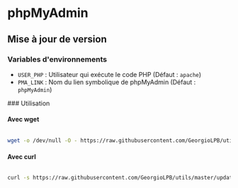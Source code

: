 # phpMyAdmin

## Mise à jour de version

### Variables d'environnements

* `USER_PHP` : Utilisateur qui exécute le code PHP (Défaut : `apache`)
* `PMA_LINK` : Nom du lien symbolique de phpMyAdmin (Défaut : `phpMyAdmin`)


### Utilisation

#### Avec wget

```bash

wget -o /dev/null -O - https://raw.githubusercontent.com/GeorgioLPB/utils/master/updates/phpMyAdmin/update | bash

```

#### Avec curl

```bash

curl -s https://raw.githubusercontent.com/GeorgioLPB/utils/master/updates/phpMyAdmin/update | bash

```
